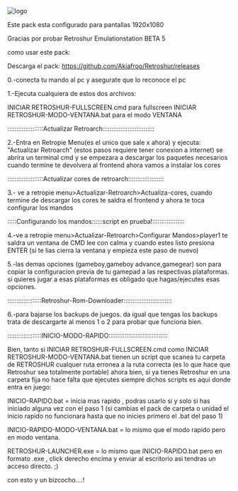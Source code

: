 
![logo](https://s25.postimg.org/ukndgc5bz/screenshot_37.png)

Este pack esta configurado para pantallas 1920x1080

Gracias por probar Retroshur Emulationstation BETA 5

como usar este pack:

Descarga el pack:
https://github.com/Akiafroo/Retroshur/releases

0.-conecta tu mando al pc y asegurate que lo reconoce el pc 


1.-Ejecuta cualquiera de estos dos archivos:


INICIAR RETROSHUR-FULLSCREEN.cmd para fullscreen
INICIAR RETROSHUR-MODO-VENTANA.bat para el modo VENTANA



::::::::::::::::::::Actualizar Retroarch:::::::::::::::::::::::::::::


2.-Entra en Retropie Menu(es el unico que sale x ahora) y ejecuta:  "Actualizar Retroarch" (estos pasos requiere tener conexion a internet)
se abrira un terminal cmd y se empezara a descargar los paquetes necesarios cuando termine te devolvera al frontend ahora vamos a instalar los cores



::::::::::::::::::::Actualizar cores de retroarch::::::::::::::::::::


3.- ve a retropie menu>Actualizar-Retroarch>Actualiza-cores, cuando termine de descargar los cores te saldra el frontend y ahora te toca configurar los mandos


:::::Configurando los mandos::::::script en prueba!::::::::::::::::::



4.-ve a retropie menu>Actualizar-Retroarch>Configurar Mandos>player1 te saldra un ventana de CMD lee con calma y cuando estes listo presiona ENTER 
(si te lias cierra la ventana y empieza este paso de nuevo)



5.-las demas opciones (gameboy,gameboy advance,gamegear) son para copiar la configuracion previa de tu gamepad a las respectivas plataformas. 
si quieres jugar a esas plataformas es obligado que hagas/ejecutes esas opciones.



:::::::::::::::::::Retroshur-Rom-Downloader:::::::::::::::::::::::::::


6.-para bajarse los backups de juegos. da igual que tengas los backups trata de descargarte al menos 1 o 2 para probar que funciona bien.


:::::::::::::::::::INICIO-MODO-RAPIDO:::::::::::::::::::::::::::::::::


Bien, tanto si INICIAR RETROSHUR-FULLSCREEN.cmd como INICIAR RETROSHUR-MODO-VENTANA.bat tienen un script que scanea 
tu carpeta de RETROSHUR cualquer ruta erronea a la ruta correcta (es lo que hace que Retroshur sea totalmente portable)
ahora bien, si ya tienes Retroshur en una carpeta fija no hace falta que ejecutes siempre dichos scripts es aqui donde entra en juego:


INICIO-RAPIDO.bat = inicia mas rapido , podras usarlo si y solo si has iniciado alguna vez con el paso 1 
(si cambias el pack de carpeta o unidad el inicio rapido no funcionara hasta que no inicies primero el .bat del paso 1)

INICIO-RAPIDO-MODO-VENTANA.bat = lo mismo que el modo rapido pero en modo ventana.

RETROSHUR-LAUNCHER.exe = lo mismo que INICIO-RAPIDO.bat pero en formato .exe , click derecho encima y enviar al escritorio asi tendras un acceso directo. ;)

con esto y un bizcocho....!




